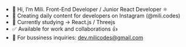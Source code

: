 - 👋 Hi, I’m Mili. Front-End Developer / Junior React Developer ⚛️
- 🤍 Creating daily content for developers on Instagram (@mili.codes)
- 🌱 Currently studying -> React.js / Threejs
- ✅ Available for work and collaborations 👍
- 📧 For bussiness inquiries: dev.milicodes@gmail.com 

<!---
milicodes/milicodes is a ✨ special ✨ repository because its `README.md` (this file) appears on your GitHub profile.
You can click the Preview link to take a look at your changes.
--->
